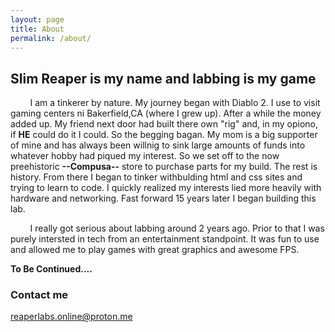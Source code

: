 ```yaml
---
layout: page
title: About
permalink: /about/
---  
```

## **Slim Reaper** is my name and labbing is my game  

 &nbsp; &nbsp; &nbsp; &nbsp; I am a tinkerer by nature. My journey began with Diablo 2. I use to visit gaming centers ni Bakerfield,CA (where I grew up). After a while the money added up. My friend next door had built there own "rig" and, in my opiono, if **HE** could do it I could. So the begging bagan. My mom is a big supporter of mine and has always been willnig to sink large amounts of funds into whatever hobby had piqued my interest. So we set off to the now preehistoric **--Compusa--** store to purchase parts for my build. The rest is history. From there I began to tinker withbulding html and css sites and trying to learn to code. I quickly realized my interests lied more heavily with hardware and networking. Fast forward 15 years later I began building this lab.  

&nbsp; &nbsp; &nbsp; &nbsp; I really got serious about labbing around 2 years ago. Prior to that I was purely intersted in tech from an entertainment standpoint. It was fun to use and allowed me to play games with great graphics and awesome FPS. 

**To Be Continued....**




### Contact me

[reaperlabs.online@proton.me](mailto:reaperlabs.online@proton.me)
